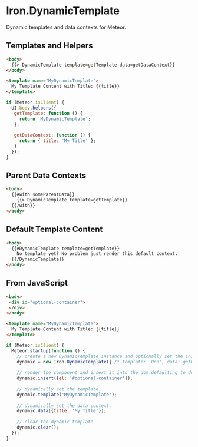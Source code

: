 Iron.DynamicTemplate
===============================================================
Dynamic templates and data contexts for Meteor.

## Templates and Helpers

```html
<body>
  {{> DynamicTemplate template=getTemplate data=getDataContext}}
</body>

<template name="MyDynamicTemplate">
  My Template Content with Title: {{title}}
</template>
```

```javascript
if (Meteor.isClient) {
  UI.body.helpers({
   getTemplate: function () {
     return 'MyDynamicTemplate';
   },
   
   getDataContext: function () {
     return { title: 'My Title' };
   }
  });
}
```

## Parent Data Contexts

```html
<body>
  {{#with someParentData}}
    {{> DynamicTemplate template=getTemplate}}
  {{/with}}
</body>
```

## Default Template Content

```html
<body>
  {{#DynamicTemplate template=getTemplate}}
    No template yet? No problem just render this default content.
  {{/DynamicTemplate}}
</body>
```

## From JavaScript
```html
<body>
 <div id="optional-container">
 </div>
</body>

<template name="MyDynamicTemplate">
  My Template Content with Title: {{title}}
</template>
```

```javascript
if (Meteor.isClient) {
  Meteor.startup(function () {
    // create a new DynamicTemplate instance and optionally set the initial template and data.
    dynamic = new Iron.DynamicTemplate({ /* template: 'One', data: getData */});
    
    // render the component and insert it into the dom defaulting to document.body.
    dynamic.insert({el: '#optional-container'});
    
    // dynamically set the template.
    dynamic.template('MyDynamicTemplate');
    
    // dynamically set the data context.
    dynamic.data({title: 'My Title'});
    
    // clear the dynamic template
    dynamic.clear();
  });
}
```
